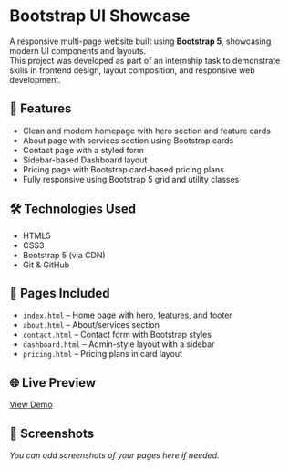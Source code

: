 # Bootstrap UI Showcase

A responsive multi-page website built using **Bootstrap 5**, showcasing modern UI components and layouts.  
This project was developed as part of an internship task to demonstrate skills in frontend design, layout composition, and responsive web development.

## 🚀 Features
- Clean and modern homepage with hero section and feature cards
- About page with services section using Bootstrap cards
- Contact page with a styled form
- Sidebar-based Dashboard layout
- Pricing page with Bootstrap card-based pricing plans
- Fully responsive using Bootstrap 5 grid and utility classes

## 🛠 Technologies Used
- HTML5
- CSS3
- Bootstrap 5 (via CDN)
- Git & GitHub

## 📁 Pages Included
- `index.html` – Home page with hero, features, and footer
- `about.html` – About/services section
- `contact.html` – Contact form with Bootstrap styles
- `dashboard.html` – Admin-style layout with a sidebar
- `pricing.html` – Pricing plans in card layout

## 🌐 Live Preview
[View Demo](https://github.com/Sp-supriya/bootstrap-ui-showcase)  


## 📸 Screenshots
_You can add screenshots of your pages here if needed._

